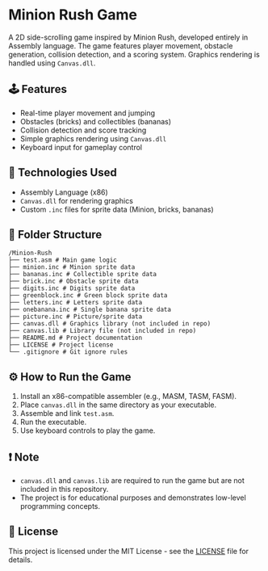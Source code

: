 # Minion Rush Game

A 2D side-scrolling game inspired by Minion Rush, developed entirely in Assembly language. The game features player movement, obstacle generation, collision detection, and a scoring system. Graphics rendering is handled using `Canvas.dll`.

## 🕹️ Features
- Real-time player movement and jumping
- Obstacles (bricks) and collectibles (bananas)
- Collision detection and score tracking
- Simple graphics rendering using `Canvas.dll`
- Keyboard input for gameplay control

## 🚀 Technologies Used
- Assembly Language (x86)
- `Canvas.dll` for rendering graphics
- Custom `.inc` files for sprite data (Minion, bricks, bananas)

## 📁 Folder Structure

```
/Minion-Rush 
├── test.asm # Main game logic 
├── minion.inc # Minion sprite data 
├── bananas.inc # Collectible sprite data 
├── brick.inc # Obstacle sprite data 
├── digits.inc # Digits sprite data 
├── greenblock.inc # Green block sprite data 
├── letters.inc # Letters sprite data 
├── onebanana.inc # Single banana sprite data 
├── picture.inc # Picture/sprite data 
├── canvas.dll # Graphics library (not included in repo) 
├── canvas.lib # Library file (not included in repo) 
├── README.md # Project documentation 
├── LICENSE # Project license 
└── .gitignore # Git ignore rules
```


## ⚙️ How to Run the Game
1. Install an x86-compatible assembler (e.g., MASM, TASM, FASM).
2. Place `canvas.dll` in the same directory as your executable.
3. Assemble and link `test.asm`.
4. Run the executable.
5. Use keyboard controls to play the game.

## ❗ Note
- `canvas.dll` and `canvas.lib` are required to run the game but are not included in this repository.
- The project is for educational purposes and demonstrates low-level programming concepts.

## 📜 License
This project is licensed under the MIT License - see the [LICENSE](LICENSE) file for details.
